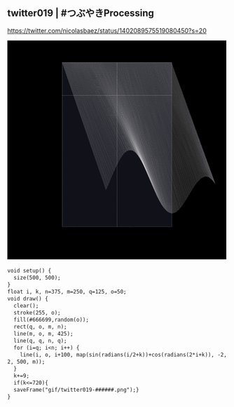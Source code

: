 ## twitter019 | #つぶやきProcessing 
https://twitter.com/nicolasbaez/status/1402089575519080450?s=20

![twitter](https://github.com/nicolasbaez/twitter019/blob/main/twitter019.gif)
```processing
void setup() {
  size(500, 500);
}
float i, k, n=375, m=250, q=125, o=50;
void draw() {
  clear();
  stroke(255, o);
  fill(#666699,random(o));
  rect(q, o, m, n);
  line(m, o, m, 425);
  line(q, q, n, q);
  for (i=q; i<n; i++) {
    line(i, o, i+100, map(sin(radians(i/2+k))+cos(radians(2*i+k)), -2, 2, 500, m));
  }
  k+=9;
  if(k<=720){
  saveFrame("gif/twitter019-######.png");}
}
```
